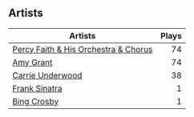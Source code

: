 ## Artists
Artists | Plays 
----- | -----: 
[Percy Faith & His Orchestra & Chorus](/artists/percy-faith-his-orchestra-chorus-30066836) | 74
[Amy Grant](/artists/amy-grant-3053) | 74
[Carrie Underwood](/artists/carrie-underwood-89416) | 38
[Frank Sinatra](/artists/frank-sinatra-739) | 1
[Bing Crosby](/artists/bing-crosby-1864) | 1

